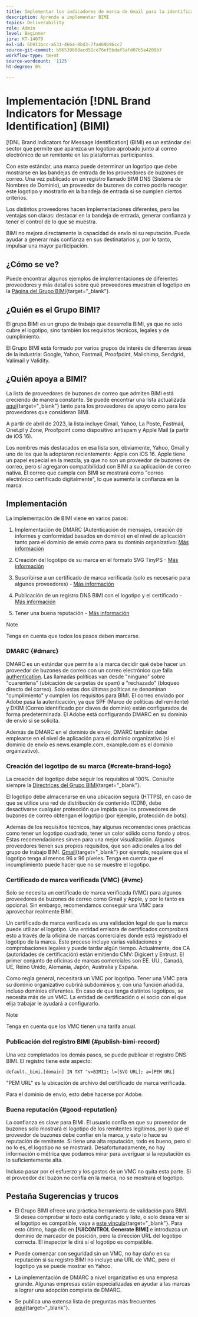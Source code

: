 ```yaml
---
title: Implementar los indicadores de marca de Gmail para la identificación de mensajes (BIMI)
description: Aprenda a implementar BIMI
topics: Deliverability
role: Admin
level: Beginner
jira: KT-14079
exl-id: 6b911bcc-a531-466a-8bd3-7fa469b96cc7
source-git-commit: b96539608acd51ce76ef5bdaf5afd07b5a4208b7
workflow-type: tm+mt
source-wordcount: '1125'
ht-degree: 0%

---
```


# Implementación [!DNL Brand Indicators for Message Identification] (BIMI)

[!DNL Brand Indicators for Message Identification] (BIMI) es un estándar del sector que permite que aparezca un logotipo aprobado junto al correo electrónico de un remitente en las plataformas participantes.

Con este estándar, una marca puede determinar un logotipo que debe mostrarse en las bandejas de entrada de los proveedores de buzones de correo. Una vez publicado en un registro llamado BIMI DNS (Sistema de Nombres de Dominio), un proveedor de buzones de correo podría recoger este logotipo y mostrarlo en la bandeja de entrada si se cumplen ciertos criterios.

Los distintos proveedores hacen implementaciones diferentes, pero las ventajas son claras: destacar en la bandeja de entrada, generar confianza y tener el control de lo que se muestra.

BIMI no mejora directamente la capacidad de envío ni su reputación. Puede ayudar a generar más confianza en sus destinatarios y, por lo tanto, impulsar una mayor participación.

## ¿Cómo se ve?

Puede encontrar algunos ejemplos de implementaciones de diferentes proveedores y más detalles sobre qué proveedores muestran el logotipo en la [Página del Grupo BIMI](https://bimigroup.org/where-is-my-bimi-logo-displayed/){target="_blank"}.

## ¿Quién es el Grupo BIMI?

El grupo BIMI es un grupo de trabajo que desarrolla BIMI, ya que no solo cubre el logotipo, sino también los requisitos técnicos, legales y de cumplimiento.

El Grupo BIMI está formado por varios grupos de interés de diferentes áreas de la industria: Google, Yahoo, Fastmail, Proofpoint, Mailchimp, Sendgrid, Valimail y Validity.

## ¿Quién apoya a BIMI?

La lista de proveedores de buzones de correo que admiten BIMI está creciendo de manera constante. Se puede encontrar una lista actualizada [aquí](https://bimigroup.org/bimi-infographic/){target="_blank"} tanto para los proveedores de apoyo como para los proveedores que consideran BIMI.

A partir de abril de 2023, la lista incluye Gmail, Yahoo, La Poste, Fastmail, Onet.pl y Zone, Proofpoint como dispositivo antispam y Apple Mail (a partir de iOS 16).

Los nombres más destacados en esa lista son, obviamente, Yahoo, Gmail y uno de los que la adoptaron recientemente: Apple con iOS 16. Apple tiene un papel especial en la mezcla, ya que no son un proveedor de buzones de correo, pero sí agregaron compatibilidad con BIMI a su aplicación de correo nativa. El correo que cumpla con BIMI se mostrará como &quot;correo electrónico certificado digitalmente&quot;, lo que aumenta la confianza en la marca.

## Implementación

La implementación de BIMI viene en varios pasos:

1. Implementación de DMARC (Autenticación de mensajes, creación de informes y conformidad basados en dominio) en el nivel de aplicación tanto para el dominio de envío como para su dominio organizativo: [Más información](#dmarc)

1. Creación del logotipo de su marca en el formato SVG TinyPS - [Más información](#create-brand-logo)

1. Suscribirse a un certificado de marca verificada (solo es necesario para algunos proveedores) - [Más información](#vmc)

1. Publicación de un registro DNS BIMI con el logotipo y el certificado - [Más información](#publish-bimi-record)

1. Tener una buena reputación - [Más información](#good-reputation)

>[!NOTE]
>
>Tenga en cuenta que todos los pasos deben marcarse.


### DMARC {#dmarc}

DMARC es un estándar que permite a la marca decidir qué debe hacer un proveedor de buzones de correo con un correo electrónico que falla [authentication](../additional-resources/authentication.md). Las llamadas políticas van desde &quot;ninguno&quot; sobre &quot;cuarentena&quot; (ubicación de carpetas de spam) a &quot;rechazado&quot; (bloqueo directo del correo). Solo estas dos últimas políticas se denominan &quot;cumplimiento&quot; y cumplen los requisitos para BIMI. El correo enviado por Adobe pasa la autenticación, ya que SPF (Marco de políticas del remitente) y DKIM (Correo identificado por claves de dominio) están configurados de forma predeterminada. El Adobe está configurando DMARC en su dominio de envío si se solicita.

Además de DMARC en el dominio de envío, DMARC también debe emplearse en el nivel de aplicación para el dominio organizativo (si el dominio de envío es news.example.com, example.com es el dominio organizativo).

### Creación del logotipo de su marca {#create-brand-logo}

La creación del logotipo debe seguir los requisitos al 100%. Consulte siempre la [Directrices del Grupo BIMI](https://bimigroup.org/creating-bimi-svg-logo-files/){target="_blank"}.

El logotipo debe almacenarse en una ubicación segura (HTTPS), en caso de que se utilice una red de distribución de contenido (CDN), debe desactivarse cualquier protección que impida que los proveedores de buzones de correo obtengan el logotipo (por ejemplo, protección de bots).

Además de los requisitos técnicos, hay algunas recomendaciones prácticas como tener un logotipo cuadrado, tener un color sólido como fondo y otros. Estas recomendaciones sirven para una mejor visualización. Algunos proveedores tienen sus propios requisitos, que son adicionales a los del grupo de trabajo BIMI. [Gmail](https://support.google.com/a/answer/10911027?sjid=903725605955621707-EU){target="_blank"} por ejemplo, requiere que el logotipo tenga al menos 96 x 96 píxeles.
Tenga en cuenta que el incumplimiento puede hacer que no se muestre el logotipo.

### Certificado de marca verificada (VMC) {#vmc}

Solo se necesita un certificado de marca verificada (VMC) para algunos proveedores de buzones de correo como Gmail y Apple, y por lo tanto es opcional. Sin embargo, recomendamos conseguir una VMC para aprovechar realmente BIMI.

Un certificado de marca verificada es una validación legal de que la marca puede utilizar el logotipo. Una entidad emisora de certificados comprobará esto a través de la oficina de marcas comerciales donde está registrado el logotipo de la marca. Este proceso incluye varias validaciones y comprobaciones legales y puede tardar algún tiempo. Actualmente, dos CA (autoridades de certificación) están emitiendo CMV: Digicert y Entrust. El primer conjunto de oficinas de marcas comerciales son EE. UU., Canadá, UE, Reino Unido, Alemania, Japón, Australia y España.

Como regla general, necesitará un VMC por logotipo. Tener una VMC para su dominio organizativo cubrirá subdominios y, con una función añadida, incluso dominios diferentes. En caso de que tenga distintos logotipos, se necesita más de un VMC. La entidad de certificación o el socio con el que elija trabajar le ayudará a configurarlo.

>[!NOTE]
>
>Tenga en cuenta que los VMC tienen una tarifa anual.

### Publicación del registro BIMI {#publish-bimi-record}

Una vez completados los demás pasos, se puede publicar el registro DNS BIMI. El registro tiene este aspecto:

```
default._bimi.[domain] IN TXT "v=BIMI1; l=[SVG URL]; a=[PEM URL]
```

&quot;PEM URL&quot; es la ubicación de archivo del certificado de marca verificada.

Para el dominio de envío, esto debe hacerse por Adobe.

### Buena reputación {#good-reputation}

La confianza es clave para BIMI. El usuario confía en que su proveedor de buzones solo mostrará el logotipo de los remitentes legítimos, por lo que el proveedor de buzones debe confiar en la marca, y esto lo hace su reputación de remitente. Si tiene una alta reputación, todo es bueno, pero si no lo es, el logotipo no se mostrará. Desafortunadamente, no hay información o métrica que podamos mirar para averiguar si la reputación es lo suficientemente alta.

Incluso pasar por el esfuerzo y los gastos de un VMC no quita esta parte. Si el proveedor del buzón no confía en la marca, no se mostrará el logotipo.

## Pestaña Sugerencias y trucos

* El Grupo BIMI ofrece una práctica herramienta de validación para BIMI. Si desea comprobar si todo está configurado y listo, o solo desea ver si el logotipo es compatible, vaya a [este vínculo](https://bimigroup.org/bimi-generator/){target="_blank"}. Para esto último, haga clic en **[!UICONTROL Generate BIMI]** e introduzca un dominio de marcador de posición, pero la dirección URL del logotipo correcta. El inspector le dirá si el logotipo es compatible.

* Puede comenzar con seguridad sin un VMC, no hay daño en su reputación si su registro BIMI no incluye una URL de VMC, pero el logotipo ya se puede mostrar en Yahoo.

* La implementación de DMARC a nivel organizativo es una empresa grande. Algunas empresas están especializadas en ayudar a las marcas a lograr una adopción completa de DMARC.

* Se publica una extensa lista de preguntas más frecuentes [aquí](https://bimigroup.org/faqs-for-senders-esps/){target="_blank"}.
